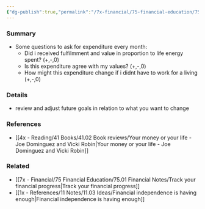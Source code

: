 ```yaml
---
{"dg-publish":true,"permalink":"/7x-financial/75-financial-education/75-01-financial-notes/questions-to-ask-in-financial-review/","title":"Questions to ask in financial review","noteIcon":""}
---
```



### Summary
- Some questions to ask for expenditure every month:
	- Did i received fulfilmment and value in proportion to life energy spent? (+,-,0)
	- Is this expenditure agree with my values?  (+,-,0)
	- How might this expenditure change if i didnt have to work for a living (+,-,0)

### Details
- review and adjust future goals in relation to what you want to change

### References
- [[4x - Reading/41 Books/41.02 Book reviews/Your money or your life - Joe Dominguez and Vicki Robin\|Your money or your life - Joe Dominguez and Vicki Robin]]

### Related
- [[7x - Financial/75 Financial Education/75.01 Financial Notes/Track your financial progress\|Track your financial progress]]
- [[1x - References/11 Notes/11.03 Ideas/Financial independence is having enough\|Financial independence is having enough]]
